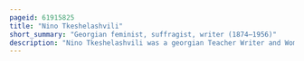 ```yaml
---
pageid: 61915825
title: "Nino Tkeshelashvili"
short_summary: "Georgian feminist, suffragist, writer (1874–1956)"
description: "Nino Tkeshelashvili was a georgian Teacher Writer and Women's Rights Activist. Born into an intellectual Family in 1874 she completed the schooling available in Tiflis and then worked as a russian Language Teacher for a Time in Didi Jikhaishi. In 1903, she went to study dentistry in Moscow, where she became involved in the revolutionary student movement during the 1905 Russian Revolution. The following Year she returned to tiflis to meet Women Writers and Activists who participated in the Struggle for Women's Rights. She joined the Union of georgian Women for equal Rights in 1906 but three Years later left the Organization and cofounded the caucasian Women's Society with a Breakaway Group of Feminists."
---
```

